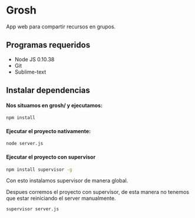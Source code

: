 # Grosh #
App web para compartir recursos en grupos.

## Programas requeridos ##
* Node JS 0.10.38
* Git
* Sublime-text 


## Instalar dependencias ##
#### Nos situamos en grosh/ y ejecutamos: ####
```bash
npm install
```

#### Ejecutar el proyecto nativamente: ####
```bash
node server.js
```
#### Ejecutar el proyecto con supervisor ####
```bash
npm install supervisor -g
```
Con esto instalamos supervisor de manera global.

Despues corremos el proyecto con supervisor, de esta manera no tenemos que estar reiniciando el server manualmente.
```bash
supervisor server.js
```